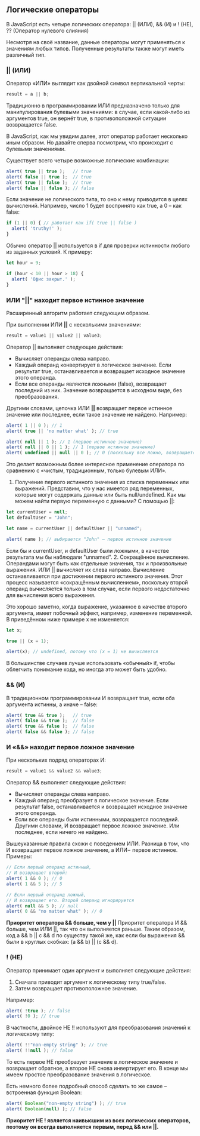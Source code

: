 ## Логические операторы
В JavaScript есть четыре логических оператора: || (ИЛИ), && (И) и ! (НЕ), ?? (Оператор нулевого слияния)

Несмотря на своё название, данные операторы могут применяться к значениям любых типов. Полученные результаты также могут иметь различный тип.

### || (ИЛИ)
Оператор «ИЛИ» выглядит как двойной символ вертикальной черты:
```JavaScript
result = a || b;
```
Традиционно в программировании ИЛИ предназначено только для манипулирования булевыми значениями: в случае, если какой-либо из аргументов true, он вернёт true, в противоположной ситуации возвращается false.

В JavaScript, как мы увидим далее, этот оператор работает несколько иным образом. Но давайте сперва посмотрим, что происходит с булевыми значениями.

Существует всего четыре возможные логические комбинации:
```JavaScript
alert( true || true );   // true
alert( false || true );  // true
alert( true || false );  // true
alert( false || false ); // false
```

Если значение не логического типа, то оно к нему приводится в целях вычислений.
Например, число 1 будет воспринято как true, а 0 – как false:
```JavaScript
if (1 || 0) { // работает как if( true || false )
  alert( 'truthy!' );
}
```
Обычно оператор || используется в if для проверки истинности любого из заданных условий.
К примеру:
```JavaScript
let hour = 9;

if (hour < 10 || hour > 18) {
  alert( 'Офис закрыт.' );
}
```

### ИЛИ "||" находит первое истинное значение
Расширенный алгоритм работает следующим образом.

При выполнении ИЛИ **||** с несколькими значениями:
```JavaScript
result = value1 || value2 || value3;
```
Оператор || выполняет следующие действия:
* Вычисляет операнды слева направо.
* Каждый операнд конвертирует в логическое значение. Если результат true, останавливается и возвращает исходное значение этого операнда.
* Если все операнды являются ложными (false), возвращает последний из них.
Значение возвращается в исходном виде, без преобразования.

Другими словами, цепочка ИЛИ **||** возвращает первое истинное значение или последнее, если такое значение не найдено.
Например:
```JavaScript
alert( 1 || 0 ); // 1
alert( true || 'no matter what' ); // true

alert( null || 1 ); // 1 (первое истинное значение)
alert( null || 0 || 1 ); // 1 (первое истинное значение)
alert( undefined || null || 0 ); // 0 (поскольку все ложно, возвращается последнее значение)
```
Это делает возможным более интересное применение оператора по сравнению с «чистым, традиционным, только булевым ИЛИ».
1. Получение первого истинного значения из списка переменных или выражений.
Представим, что у нас имеется ряд переменных, которые могут содержать данные или быть null/undefined. Как мы можем найти первую переменную с данными?
С помощью ||:
```JavaScript
let currentUser = null;
let defaultUser = "John";

let name = currentUser || defaultUser || "unnamed";

alert( name ); // выбирается "John" – первое истинное значение
```
Если бы и currentUser, и defaultUser были ложными, в качестве результата мы бы наблюдали "unnamed".
2. Сокращённое вычисление.
Операндами могут быть как отдельные значения, так и произвольные выражения. ИЛИ || вычисляет их слева направо. Вычисление останавливается при достижении первого истинного значения. Этот процесс называется «сокращённым вычислением», поскольку второй операнд вычисляется только в том случае, если первого недостаточно для вычисления всего выражения.

Это хорошо заметно, когда выражение, указанное в качестве второго аргумента, имеет побочный эффект, например, изменение переменной.
В приведённом ниже примере x не изменяется:
```JavaScript
let x;

true || (x = 1);

alert(x); // undefined, потому что (x = 1) не вычисляется
```
В большинстве случаев лучше использовать «обычный» if, чтобы облегчить понимание кода, но иногда это может быть удобно.

### && (И)
В традиционном программировании И возвращает true, если оба аргумента истинны, а иначе – false:
```JavaScript
alert( true && true );   // true
alert( false && true );  // false
alert( true && false );  // false
alert( false && false ); // false
```

### И «&&» находит первое ложное значение
При нескольких подряд операторах И:
```JavaScript
result = value1 && value2 && value3;
```

Оператор && выполняет следующие действия:
* Вычисляет операнды слева направо.
* Каждый операнд преобразует в логическое значение. Если результат false, останавливается и возвращает исходное значение этого операнда.
* Если все операнды были истинными, возвращается последний.
Другими словами, И возвращает первое ложное значение. Или последнее, если ничего не найдено.

Вышеуказанные правила схожи с поведением ИЛИ. Разница в том, что И возвращает первое ложное значение, а ИЛИ –  первое истинное.
Примеры:
```JavaScript
// Если первый операнд истинный,
// И возвращает второй:
alert( 1 && 0 ); // 0
alert( 1 && 5 ); // 5

// Если первый операнд ложный,
// И возвращает его. Второй операнд игнорируется
alert( null && 5 ); // null
alert( 0 && "no matter what" ); // 0
```

**Приоритет оператора && больше, чем у ||**
Приоритет оператора И && больше, чем ИЛИ ||, так что он выполняется раньше.
Таким образом, код a && b || c && d по существу такой же, как если бы выражения && были в круглых скобках: (a && b) || (c && d).

### ! (НЕ)
Оператор принимает один аргумент и выполняет следующие действия:
1. Сначала приводит аргумент к логическому типу true/false.
2. Затем возвращает противоположное значение.

Например:
```JavaScript
alert( !true ); // false
alert( !0 ); // true
```

В частности, двойное НЕ !! используют для преобразования значений к логическому типу:
```JavaScript
alert( !!"non-empty string" ); // true
alert( !!null ); // false
```

То есть первое НЕ преобразует значение в логическое значение и возвращает обратное, а второе НЕ снова инвертирует его. В конце мы имеем простое преобразование значения в логическое.

Есть немного более подробный способ сделать то же самое – встроенная функция Boolean:
```JavaScript
alert( Boolean("non-empty string") ); // true
alert( Boolean(null) ); // false
```

**Приоритет НЕ ! является наивысшим из всех логических операторов, поэтому он всегда выполняется первым, перед && или ||.**
